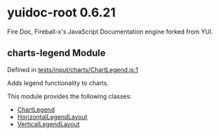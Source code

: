 
# yuidoc-root 0.6.21

Fire Doc, Fireball-x&#x27;s JavaScript Documentation engine forked from YUI.


## charts-legend Module



Defined in [tests/input/charts/ChartLegend.js:1](../files/tests_input_charts_ChartLegend.js.html#l1)



Adds legend functionality to charts.


This module provides the following classes:
  - [ChartLegend](../classes/ChartLegend.md)
  - [HorizontalLegendLayout](../classes/HorizontalLegendLayout.md)
  - [VerticalLegendLayout](../classes/VerticalLegendLayout.md)


